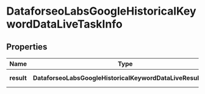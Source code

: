 # DataforseoLabsGoogleHistoricalKeywordDataLiveTaskInfo

## Properties

| Name | Type | Description | Notes |
|------------ | ------------- | ------------- | -------------|
**result** | **DataforseoLabsGoogleHistoricalKeywordDataLiveResultInfo[]** | array of results |[optional]|